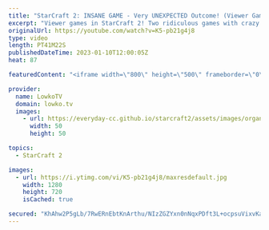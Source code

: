```yaml
---
title: "StarCraft 2: INSANE GAME - Very UNEXPECTED Outcome! (Viewer Games)"
excerpt: "Viewer games in StarCraft 2! Two ridiculous games with crazy strategies... If you have a great game of StarCraft 2 you would like me to cast, you can send it to replays@lowko.tv.  00:00 The pacifist Terran 20:46 An unexpected outcome  Support my work: https://patreon.com/lowkotv Lowko Merch: https://lowko.shop"
originalUrl: https://youtube.com/watch?v=K5-pb21g4j8
type: video
length: PT41M22S
publishedDateTime: 2023-01-10T12:00:05Z
heat: 87

featuredContent: "<iframe width=\"800\" height=\"500\" frameborder=\"0\" src=\"https://www.youtube.com/embed/K5-pb21g4j8\" allow=\"accelerometer; autoplay; encrypted-media; gyroscope; picture-in-picture\" allowfullscreen></iframe>"

provider:
  name: LowkoTV
  domain: lowko.tv
  images:
    - url: https://everyday-cc.github.io/starcraft2/assets/images/organizations/lowko.tv-50x50.jpg
      width: 50
      height: 50

topics:
  - StarCraft 2

images:
  - url: https://i.ytimg.com/vi/K5-pb21g4j8/maxresdefault.jpg
    width: 1280
    height: 720
    isCached: true

secured: "KhAhw2P5gLb/7RwERnEbtKnArthu/NIzZGZYxn0nNqxPDft3L+ocpsuVixvKa4ry8q5RGR7vo9w96mHT7KV89zlOtVd2JmijSvu/b7ciNvqhQYdQFjdCYQctGmZztr6ffbBGuxobOiH+b4VcAu7fmNzBXbOBZ94z4UqOI0XpZwpD/4+jXOS41DyNxV9mY83HhZ6DOiW6dkl9Cr9ovss/DVHOQwSD+z52ahqDsnV7wE6yirwGC/RqqY6Jo744eSdqqcSt5uwvuT9WJEUuIb8WhOuaTVZvEhKItbFfkKTtJILVjpxVnXsCAXKYJ3MLwhgww3+DB9V0unjA/aSN82YBhVAXZoEN5bXwMQ2UKwm4nlZkDHXeLZ25NirfpfWPvJ9ZuM9hNdraRsDYqe1yWeCXdc23qrg9NTCG6nleE/xzkWY=;IAZbAToMsXcEZebNZXBP6w=="
---
```


